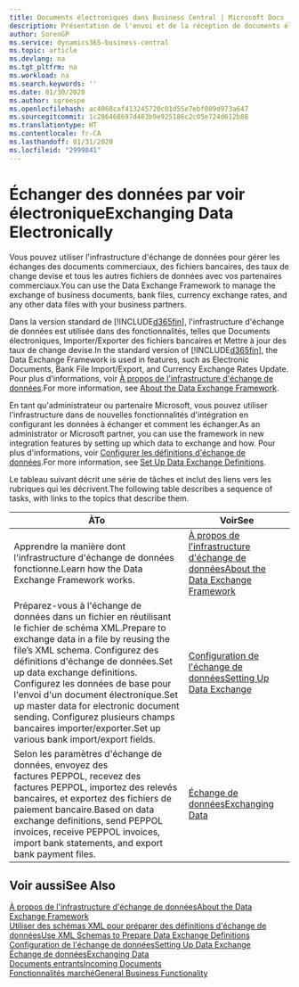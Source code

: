 ```yaml
---
title: Documents électroniques dans Business Central | Microsoft Docs
description: Présentation de l'envoi et de la réception de documents électroniques dans Business Central.
author: SorenGP
ms.service: dynamics365-business-central
ms.topic: article
ms.devlang: na
ms.tgt_pltfrm: na
ms.workload: na
ms.search.keywords: ''
ms.date: 01/30/2020
ms.author: sgroespe
ms.openlocfilehash: ac4060caf413245720c01d55e7ebf809d973a647
ms.sourcegitcommit: 1c286468697d403b9e925186c2c05e724d612b88
ms.translationtype: HT
ms.contentlocale: fr-CA
ms.lasthandoff: 01/31/2020
ms.locfileid: "2999841"
---
```

# <a name="exchanging-data-electronically"></a><span data-ttu-id="8b2a4-103">Échanger des données par voir électronique</span><span class="sxs-lookup"><span data-stu-id="8b2a4-103">Exchanging Data Electronically</span></span>
<span data-ttu-id="8b2a4-104">Vous pouvez utiliser l'infrastructure d'échange de données pour gérer les échanges des documents commerciaux, des fichiers bancaires, des taux de change devise et tous les autres fichiers de données avec vos partenaires commerciaux.</span><span class="sxs-lookup"><span data-stu-id="8b2a4-104">You can use the Data Exchange Framework to manage the exchange of business documents, bank files, currency exchange rates, and any other data files with your business partners.</span></span>

<span data-ttu-id="8b2a4-105">Dans la version standard de [!INCLUDE[d365fin](includes/d365fin_md.md)], l'infrastructure d'échange de données est utilisée dans des fonctionnalités, telles que Documents électroniques, Importer/Exporter des fichiers bancaires et Mettre à jour des taux de change devise.</span><span class="sxs-lookup"><span data-stu-id="8b2a4-105">In the standard version of [!INCLUDE[d365fin](includes/d365fin_md.md)], the Data Exchange Framework is used in features, such as Electronic Documents, Bank File Import/Export, and Currency Exchange Rates Update.</span></span> <span data-ttu-id="8b2a4-106">Pour plus d'informations, voir [À propos de l'infrastructure d'échange de données](across-about-the-data-exchange-framework.md).</span><span class="sxs-lookup"><span data-stu-id="8b2a4-106">For more information, see [About the Data Exchange Framework](across-about-the-data-exchange-framework.md).</span></span>

<span data-ttu-id="8b2a4-107">En tant qu'administrateur ou partenaire Microsoft, vous pouvez utiliser l'infrastructure dans de nouvelles fonctionnalités d'intégration en configurant les données à échanger et comment les échanger.</span><span class="sxs-lookup"><span data-stu-id="8b2a4-107">As an administrator or Microsoft partner, you can use the framework in new integration features by setting up which data to exchange and how.</span></span> <span data-ttu-id="8b2a4-108">Pour plus d'informations, voir [Configurer les définitions d'échange de données](across-how-to-set-up-data-exchange-definitions.md).</span><span class="sxs-lookup"><span data-stu-id="8b2a4-108">For more information, see [Set Up Data Exchange Definitions](across-how-to-set-up-data-exchange-definitions.md).</span></span>

<span data-ttu-id="8b2a4-109">Le tableau suivant décrit une série de tâches et inclut des liens vers les rubriques qui les décrivent.</span><span class="sxs-lookup"><span data-stu-id="8b2a4-109">The following table describes a sequence of tasks, with links to the topics that describe them.</span></span>  

|<span data-ttu-id="8b2a4-110">À</span><span class="sxs-lookup"><span data-stu-id="8b2a4-110">To</span></span>|<span data-ttu-id="8b2a4-111">Voir</span><span class="sxs-lookup"><span data-stu-id="8b2a4-111">See</span></span>|  
|--------|---------|  
|<span data-ttu-id="8b2a4-112">Apprendre la manière dont l'infrastructure d'échange de données fonctionne.</span><span class="sxs-lookup"><span data-stu-id="8b2a4-112">Learn how the Data Exchange Framework works.</span></span>|[<span data-ttu-id="8b2a4-113">À propos de l'infrastructure d'échange de données</span><span class="sxs-lookup"><span data-stu-id="8b2a4-113">About the Data Exchange Framework</span></span>](across-about-the-data-exchange-framework.md)|  
|<span data-ttu-id="8b2a4-114">Préparez-vous à l'échange de données dans un fichier en réutilisant le fichier de schéma XML.</span><span class="sxs-lookup"><span data-stu-id="8b2a4-114">Prepare to exchange data in a file by reusing the file’s XML schema.</span></span> <span data-ttu-id="8b2a4-115">Configurez des définitions d'échange de données.</span><span class="sxs-lookup"><span data-stu-id="8b2a4-115">Set up data exchange definitions.</span></span> <span data-ttu-id="8b2a4-116">Configurez les données de base pour l'envoi d'un document électronique.</span><span class="sxs-lookup"><span data-stu-id="8b2a4-116">Set up master data for electronic document sending.</span></span> <span data-ttu-id="8b2a4-117">Configurez plusieurs champs bancaires importer/exporter.</span><span class="sxs-lookup"><span data-stu-id="8b2a4-117">Set up various bank import/export fields.</span></span>|[<span data-ttu-id="8b2a4-118">Configuration de l'échange de données</span><span class="sxs-lookup"><span data-stu-id="8b2a4-118">Setting Up Data Exchange</span></span>](across-set-up-data-exchange.md)|  
|<span data-ttu-id="8b2a4-119">Selon les paramètres d'échange de données, envoyez des factures PEPPOL, recevez des factures PEPPOL, importez des relevés bancaires, et exportez des fichiers de paiement bancaire.</span><span class="sxs-lookup"><span data-stu-id="8b2a4-119">Based on data exchange definitions, send PEPPOL invoices, receive PEPPOL invoices, import bank statements, and export bank payment files.</span></span>|[<span data-ttu-id="8b2a4-120">Échange de données</span><span class="sxs-lookup"><span data-stu-id="8b2a4-120">Exchanging Data</span></span>](across-exchange-data.md)|  

## <a name="see-also"></a><span data-ttu-id="8b2a4-121">Voir aussi</span><span class="sxs-lookup"><span data-stu-id="8b2a4-121">See Also</span></span>  
[<span data-ttu-id="8b2a4-122">À propos de l'infrastructure d'échange de données</span><span class="sxs-lookup"><span data-stu-id="8b2a4-122">About the Data Exchange Framework</span></span>](across-about-the-data-exchange-framework.md)  
[<span data-ttu-id="8b2a4-123">Utiliser des schémas XML pour préparer des définitions d'échange de données</span><span class="sxs-lookup"><span data-stu-id="8b2a4-123">Use XML Schemas to Prepare Data Exchange Definitions</span></span>](across-how-to-use-xml-schemas-to-prepare-data-exchange-definitions.md)  
[<span data-ttu-id="8b2a4-124">Configuration de l'échange de données</span><span class="sxs-lookup"><span data-stu-id="8b2a4-124">Setting Up Data Exchange</span></span>](across-set-up-data-exchange.md)  
[<span data-ttu-id="8b2a4-125">Échange de données</span><span class="sxs-lookup"><span data-stu-id="8b2a4-125">Exchanging Data</span></span>](across-exchange-data.md)  
[<span data-ttu-id="8b2a4-126">Documents entrants</span><span class="sxs-lookup"><span data-stu-id="8b2a4-126">Incoming Documents</span></span>](across-income-documents.md)  
[<span data-ttu-id="8b2a4-127">Fonctionnalités marché</span><span class="sxs-lookup"><span data-stu-id="8b2a4-127">General Business Functionality</span></span>](ui-across-business-areas.md)
